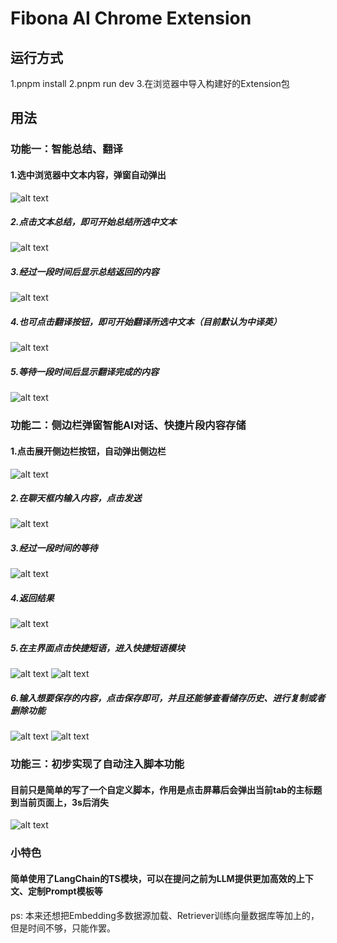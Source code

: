 # Fibona AI Chrome Extension

## 运行方式

  1.pnpm install
  2.pnpm run dev
  3.在浏览器中导入构建好的Extension包

## 用法

### 功能一：智能总结、翻译

#### 1.选中浏览器中文本内容，弹窗自动弹出

![alt text](88445f27ec3e0463d2ebde59b6f54a0.png)

##### 2.点击文本总结，即可开始总结所选中文本

![alt text](image.png)

##### 3.经过一段时间后显示总结返回的内容

![alt text](9c0b485c77f74f1747b456c8d12fe64.png)

##### 4.也可点击翻译按钮，即可开始翻译所选中文本（目前默认为中译英）

![alt text](e5d9e3383d94e848c1ece870396f97e-1.png)

##### 5.等待一段时间后显示翻译完成的内容

![alt text](998bc1e4a576a09905c1f8ee4d1c499.png)

### 功能二：侧边栏弹窗智能AI对话、快捷片段内容存储

#### 1.点击展开侧边栏按钮，自动弹出侧边栏

![alt text](a3ffab67f4bcccf7ad8b02642a776f7.png)

##### 2.在聊天框内输入内容，点击发送

![alt text](3b3895909e4eac6a298ff63fc105b41.png)

##### 3.经过一段时间的等待

![alt text](748ce2832833453fbedc46b1bab70c7.png)

##### 4.返回结果

![alt text](28364a6c43225b1fa2ca1df31ccbe7f.png)

##### 5.在主界面点击快捷短语，进入快捷短语模块

![alt text](f4ffef72c8685b7a2577ec81ef62780.png)
![alt text](image-1.png)

##### 6.输入想要保存的内容，点击保存即可，并且还能够查看储存历史、进行复制或者删除功能

![alt text](image-2.png)
![alt text](887f4311a5f3f5e9c7088f23e3ac4c1.png)

### 功能三：初步实现了自动注入脚本功能

#### 目前只是简单的写了一个自定义脚本，作用是点击屏幕后会弹出当前tab的主标题到当前页面上，3s后消失

![alt text](1c3332c0588e8fe4aa0e5f433595cc7.png)

### 小特色

#### 简单使用了LangChain的TS模块，可以在提问之前为LLM提供更加高效的上下文、定制Prompt模板等

ps: 本来还想把Embedding多数据源加载、Retriever训练向量数据库等加上的，但是时间不够，只能作罢。
